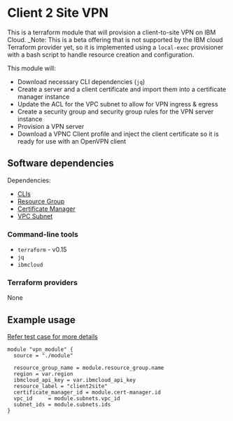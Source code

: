 # Client 2 Site VPN

This is a terraform module that will provision a client-to-site VPN on IBM Cloud.  _Note: This is a beta offering that is not supported by the IBM cloud Terraform provider yet, so it is implemented using a `local-exec` provisioner with a bash script to handle resource creation and configuration.

This module will: 

- Download necessary CLI dependencies (`jq`)
- Create a server and a client certificate and import them into a certificate manager instance
- Update the ACL for the VPC subnet to allow for VPN ingress & egress
- Create a security group and security group rules for the VPN server instance
- Provision a VPN server
- Download a VPNC Client profile and inject the client certificate so it is ready for use with an OpenVPN client

## Software dependencies

Dependencies:
- [CLIs](https://github.com/cloud-native-toolkit/terraform-util-clis)
- [Resource Group](https://github.com/cloud-native-toolkit/terraform-ibm-resource-group)
- [Certificate Manager](https://github.com/cloud-native-toolkit/terraform-ibm-cert-manager)
- [VPC Subnet](https://github.com/cloud-native-toolkit/terraform-ibm-vpc-subnets)

### Command-line tools

- `terraform` - v0.15
- `jq`
- `ibmcloud`

### Terraform providers

None

## Example usage

[Refer test case for more details](test/stages/stage2-vpn.tf)

```hcl-terraform
module "vpn_module" {
  source = "./module"

  resource_group_name = module.resource_group.name
  region = var.region
  ibmcloud_api_key = var.ibmcloud_api_key
  resource_label = "client2site"
  certificate_manager_id = module.cert-manager.id
  vpc_id     = module.subnets.vpc_id
  subnet_ids = module.subnets.ids
}
```

